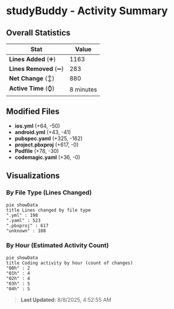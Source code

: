# studyBuddy - Activity Summary 

## Overall Statistics

| Stat                   | Value                                                             |
| ---------------------- | ----------------------------------------------------------------- |
| **Lines Added** (➕)   | 1163                                          |
| **Lines Removed** (➖) | 283                                        |
| **Net Change** (↕)    | 880                |
| **Active Time** (⌚)   | 8 minutes |


## Modified Files
- **ios.yml** (+64, -50)
- **android.yml** (+43, -41)
- **pubspec.yaml** (+325, -162)
- **project.pbxproj** (+617, -0)
- **Podfile** (+78, -30)
- **codemagic.yaml** (+36, -0)

## Visualizations

### By File Type (Lines Changed)

```mermaid
pie showData
title Lines changed by file type
".yml" : 198
".yaml" : 523
".pbxproj" : 617
"unknown" : 108
```

### By Hour (Estimated Activity Count)

```mermaid
pie showData
title Coding activity by hour (count of changes)
"00h" : 2
"01h" : 4
"02h" : 4
"03h" : 5
"04h" : 5
```


> **Last Updated:** 8/8/2025, 4:52:55 AM